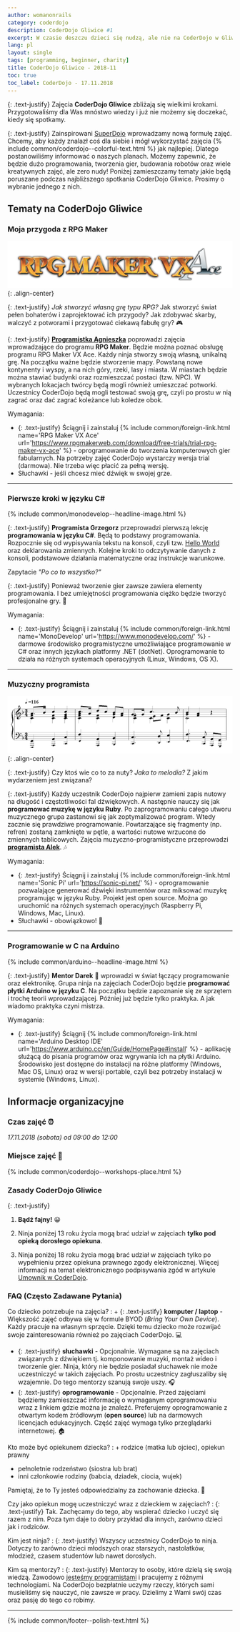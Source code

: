 ```yaml
---
author: womanonrails
category: coderdojo
description: CoderDojo Gliwice #1
excerpt: W czasie deszczu dzieci się nudzą, ale nie na CoderDojo w Gliwicach. Listopadowe zajęcia zapowiadają się wyśmienicie. Zapraszamy do zapoznania się z tematami.
lang: pl
layout: single
tags: [programming, beginner, charity]
title: CoderDojo Gliwice - 2018-11
toc: true
toc_label: CoderDojo - 17.11.2018
---
```


{: .text-justify}
Zajęcia **CoderDojo Gliwice** zbliżają się wielkimi krokami.
Przygotowaliśmy dla Was mnóstwo wiedzy i już nie możemy się doczekać, kiedy się spotkamy.

{: .text-justify}
Zainspirowani [SuperDojo](/coderdojo/2018/10/superdojo/) wprowadzamy nową formułę zajęć.
Chcemy, aby każdy znalazł coś dla siebie i mógł wykorzystać zajęcia {% include common/coderdojo--colorful-text.html %} jak najlepiej.
Dlatego postanowiliśmy informować o naszych planach.
Możemy zapewnić, że będzie dużo programowania, tworzenia gier, budowania robotów oraz wiele kreatywnych zajęć, ale zero nudy!
Poniżej zamieszczamy tematy jakie będą poruszane podczas najbliższego spotkania CoderDojo Gliwice.
Prosimy o wybranie jednego z nich.


## Tematy na CoderDojo Gliwice

### Moja przygoda z RPG Maker

![Logo RPG Maker VX Ace](/assets/images/rpgmaker/rpg-maker-vx-ace.png){: .align-center}

{: .text-justify}
_Jak stworzyć własną grę typu RPG?_
Jak stworzyć świat pełen bohaterów i zaprojektować ich przygody?
Jak zdobywać skarby, walczyć z potworami i przygotować ciekawą fabułę gry?
🎮

{: .text-justify}
**[Programistka Agnieszka](https://womanonrails.com/pl/)** poprowadzi zajęcia wprowadzające do programu **RPG Maker**.
Będzie można poznać obsługę programu RPG Maker VX Ace.
Każdy ninja stworzy swoją własną, unikalną grę.
Na początku ważne będzie stworzenie mapy.
Powstaną nowe kontynenty i wyspy, a na nich góry, rzeki, lasy i miasta.
W miastach będzie można stawiać budynki oraz rozmieszczać postaci (tzw. NPC).
W wybranych lokacjach twórcy będą mogli również umieszczać potworki.
Uczestnicy CoderDojo będą mogli testować swoją grę, czyli po prostu w nią zagrać oraz dać zagrać koleżance lub koledze obok.

Wymagania:
+ {: .text-justify} Ściągnij i zainstaluj {% include common/foreign-link.html name='RPG Maker VX Ace' url='https://www.rpgmakerweb.com/download/free-trials/trial-rpg-maker-vx-ace' %} - oprogramowanie do tworzenia komputerowych gier fabularnych.
  Na potrzeby zajęć CoderDojo wystarczy wersja trial (darmowa).
  Nie trzeba więc płacić za pełną wersję.
+ Słuchawki - jeśli chcesz mieć dźwięk w swojej grze.


----

### Pierwsze kroki w języku C#

{% include common/monodevelop--headline-image.html %}

{: .text-justify}
**Programista Grzegorz** przeprowadzi pierwszą lekcję **programowania w języku C#**.
Będą to podstawy programowania.
Rozpocznie się od wypisywania tekstu na konsoli, czyli tzw. [Hello World](/programming/2018/10/hello-world/) oraz deklarowania zmiennych.
Kolejne kroki to odczytywanie danych z konsoli, podstawowe działania matematyczne oraz instrukcje warunkowe.

Zapytacie _"Po co to wszystko?"_

{: .text-justify}
Ponieważ tworzenie gier zawsze zawiera elementy programowania.
I bez umiejętności programowania ciężko będzie tworzyć profesjonalne gry.
🎲

Wymagania:
+ {: .text-justify} Ściągnij i zainstaluj {% include common/foreign-link.html name='MonoDevelop' url='https://www.monodevelop.com/' %} - darmowe środowisko programistyczne umożliwiające programowanie w C# oraz innych językach platformy .NET (dotNet).
Oprogramowanie to działa na różnych systemach operacyjnych (Linux, Windows, OS X).


----

### Muzyczny programista

![Zapis nutowy Mazurka Dąbrowskiego](/assets/articles/2018-11-07/mazurek-dabrowskiego.png){: .align-center}


{: .text-justify}
Czy ktoś wie co to za nuty?
_Jaka to melodia?_
Z jakim wydarzeniem jest związana?

{: .text-justify}
Każdy uczestnik CoderDojo najpierw zamieni zapis nutowy na długość i częstotliwości fal dźwiękowych.
A następnie nauczy się jak **programować muzykę w języku Ruby**.
Po zaprogramowaniu całego utworu muzycznego grupa zastanowi się jak zoptymalizować program.
Wtedy zacznie się prawdziwe programowanie.
Powtarzające się fragmenty (np. refren) zostaną zamknięte w pętle, a wartości nutowe wrzucone do zmiennych tablicowych.
Zajęcia muzyczno-programistyczne przeprowadzi **[programista Alek](https://torrocus.com/)**.
🎶

Wymagania:
+ {: .text-justify} Ściągnij i zainstaluj {% include common/foreign-link.html name='Sonic Pi' url='https://sonic-pi.net/' %} - oprogramowanie pozwalające generować dźwięki instrumentów oraz miksować muzykę programując w języku Ruby.
  Projekt jest open source.
  Można go uruchomić na różnych systemach operacyjnych (Raspberry Pi, Windows, Mac, Linux).
+ Słuchawki - obowiązkowo!
📢


----

### Programowanie w C na Arduino

{% include common/arduino--headline-image.html %}

{: .text-justify}
**Mentor Darek**
🧔
wprowadzi w świat łączący programowanie oraz elektronikę.
Grupa ninja na zajęciach CoderDojo będzie **programować płytki Arduino w języku C**.
Na początku będzie zapoznanie się ze sprzętem i trochę teorii wprowadzającej.
Później już będzie tylko praktyka.
A jak wiadomo praktyka czyni mistrza.

Wymagania:
+ {: .text-justify} Ściągnij {% include common/foreign-link.html name='Arduino Desktop IDE' url='https://www.arduino.cc/en/Guide/HomePage#install' %} - aplikację służącą do pisania programów oraz wgrywania ich na płytki Arduino.
  Środowisko jest dostępne do instalacji na różne platformy (Windows, Mac OS, Linux) oraz w wersji portable, czyli bez potrzeby instalacji w systemie (Windows, Linux).


## Informacje organizacyjne

### Czas zajęć ⏰
_17.11.2018 (sobota) od 09:00 do 12:00_

### Miejsce zajęć 🏢
{% include common/coderdojo--workshops-place.html %}

### Zasady CoderDojo Gliwice

{: .text-justify}
1. **Bądź fajny!**
   😀

2. Ninja poniżej 13 roku życia mogą brać udział w zajęciach **tylko pod opieką dorosłego opiekuna**.

3. Ninja poniżej 18 roku życia mogą brać udział w zajęciach tylko po wypełnieniu przez opiekuna prawnego zgody elektronicznej.
Więcej informacji na temat elektronicznego podpisywania zgód w artykule
<a href='https://coderdojo.org.pl/aktualnosci/umownik-coderdojo-polska/' rel='nofollow noopener noreferrer' target='_blank' title='Umownik w CoderDojo Polska, czyli dlaczego chcemy zaoszczędzić kilka drzew'>Umownik w CoderDojo</a>.


### FAQ (Często Zadawane Pytania)

Co dziecko potrzebuje na zajęcia?
: + {: .text-justify} **komputer / laptop** - Większość zajęć odbywa się w formule BYOD (_Bring Your Own Device_).
  Każdy pracuje na własnym sprzęcie.
  Dzięki temu dziecko może rozwijać swoje zainteresowania również po zajęciach CoderDojo.
  💻
  + {: .text-justify} **słuchawki** - Opcjonalnie.
    Wymagane są na zajęciach związanych z dźwiękiem tj. komponowanie muzyki, montaż wideo i tworzenie gier.
    Ninja, który nie będzie posiadał słuchawek nie może uczestniczyć w takich zajęciach.
    Po prostu uczestnicy zagłuszaliby się wzajemnie.
    Do tego mentorzy szanują swoje uszy.
    🎧
  + {: .text-justify} **oprogramowanie** - Opcjonalnie.
    Przed zajęciami będziemy zamieszczać informację o wymaganym oprogramowaniu wraz z linkiem gdzie można je znaleźć.
    Preferujemy oprogramowanie z otwartym kodem źródłowym (**open source**) lub na darmowych licencjach edukacyjnych.
    Część zajęć wymaga tylko przeglądarki internetowej.
    🏠

Kto może być opiekunem dziecka?
: + rodzice (matka lub ojciec), opiekun prawny
  + pełnoletnie rodzeństwo (siostra lub brat)
  + inni członkowie rodziny (babcia, dziadek, ciocia, wujek)

  Pamiętaj, że to Ty jesteś odpowiedzialny za zachowanie dziecka.
  👶

Czy jako opiekun mogę uczestniczyć wraz z dzieckiem w&nbsp;zajęciach?
: {: .text-justify} Tak.
  Zachęcamy do tego, aby wspierać dziecko i uczyć się razem z nim.
  Poza tym daje to dobry przykład dla innych, zarówno dzieci jak i rodziców.

Kim jest ninja?
: {: .text-justify} Wszyscy uczestnicy CoderDojo to ninja.
  Dotyczy to zarówno dzieci młodszych oraz starszych, nastolatków, młodzież, czasem studentów lub nawet dorosłych.

Kim są mentorzy?
: {: .text-justify} Mentorzy to osoby, które dzielą się swoją wiedzą.
  Zawodowo <a href='https://fractalsoft.org/pl' title='Programiści aplikacji internetowych'>jesteśmy programistami</a> i pracujemy z różnymi technologiami.
  Na CoderDojo bezpłatnie uczymy rzeczy, których sami musieliśmy się nauczyć, nie zawsze w pracy.
  Dzielimy z Wami swój czas oraz pasję do tego co robimy.

----
{% include common/footer--polish-text.html %}
